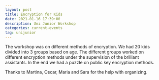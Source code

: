 ```yaml
---
layout: post
title: Encryption for Kids
date: 2021-01-16 17:39:00
description: Uni Junior Workshop
categories: current-events
tag: unijunior
---
```


The workshop was on different methods of encryption. We had 20 kids divided into 3 groups based on age.
The different groups worked on different encryption methods under the supervision of the brilliant
assistants. In the end we had a puzzle on public key encryption methods.

Thanks to Martina, Oscar, Maria and Sara for the help with organizing.
